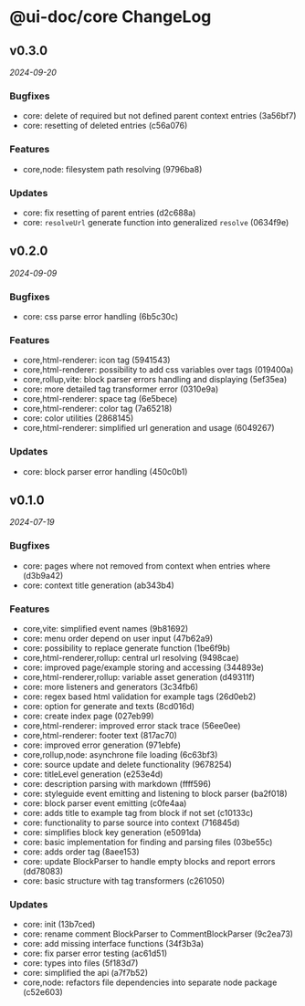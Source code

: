 # @ui-doc/core ChangeLog

## v0.3.0

_2024-09-20_

### Bugfixes

- core: delete of required but not defined parent context entries (3a56bf7)
- core: resetting of deleted entries (c56a076)

### Features

- core,node: filesystem path resolving (9796ba8)

### Updates

- core: fix resetting of parent entries (d2c688a)
- core: `resolveUrl` generate function into generalized `resolve` (0634f9e)

## v0.2.0

_2024-09-09_

### Bugfixes

- core: css parse error handling (6b5c30c)

### Features

- core,html-renderer: icon tag (5941543)
- core,html-renderer: possibility to add css variables over tags (019400a)
- core,rollup,vite: block parser errors handling and displaying (5ef35ea)
- core: more detailed tag transformer error (0310e9a)
- core,html-renderer: space tag (6e5bece)
- core,html-renderer: color tag (7a65218)
- core: color utilities (2868145)
- core,html-renderer: simplified url generation and usage (6049267)

### Updates

- core: block parser error handling (450c0b1)

## v0.1.0

_2024-07-19_

### Bugfixes

- core: pages where not removed from context when entries where (d3b9a42)
- core: context title generation (ab343b4)

### Features

- core,vite: simplified event names (9b81692)
- core: menu order depend on user input (47b62a9)
- core: possibility to replace generate function (1be6f9b)
- core,html-renderer,rollup: central url resolving (9498cae)
- core: improved page/example storing and accessing (344893e)
- core,html-renderer,rollup: variable asset generation (d49311f)
- core: more listeners and generators (3c34fb6)
- core: regex based html validation for example tags (26d0eb2)
- core: option for generate and texts (8cd016d)
- core: create index page (027eb99)
- core,html-renderer: improved error stack trace (56ee0ee)
- core,html-renderer: footer text (817ac70)
- core: improved error generation (971ebfe)
- core,rollup,node: asynchrone file loading (6c63bf3)
- core: source update and delete functionality (9678254)
- core: titleLevel generation (e253e4d)
- core: description parsing with markdown (ffff596)
- core: styleguide event emitting and listening to block parser (ba2f018)
- core: block parser event emitting (c0fe4aa)
- core: adds title to example tag from block if not set (c10133c)
- core: functionality to parse source into context (716845d)
- core: simplifies block key generation (e5091da)
- core: basic implementation for finding and parsing files (03be55c)
- core: adds order tag (8aee153)
- core: update BlockParser to handle empty blocks and report errors (dd78083)
- core: basic structure with tag transformers (c261050)

### Updates

- core: init (13b7ced)
- core: rename comment BlockParser to CommentBlockParser (9c2ea73)
- core: add missing interface functions (34f3b3a)
- core: fix parser error testing (ac61d51)
- core: types into files (5f183d7)
- core: simplified the api (a7f7b52)
- core,node: refactors file dependencies into separate node package (c52e603)
